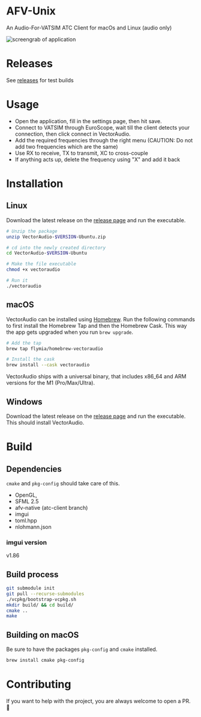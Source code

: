 # AFV-Unix
 An Audio-For-VATSIM ATC Client for macOs and Linux (audio only)

 ![screengrab of application](https://i.imgur.com/IumERC2.png)

# Releases

See [releases](https://github.com/pierr3/VectorAudio/releases) for test builds

# Usage

 - Open the application, fill in the settings page, then hit save.
 - Connect to VATSIM through EuroScope, wait till the client detects your connection, then click connect in VectorAudio.
 - Add the required frequencies through the right menu (CAUTION: Do not add two frequencies which are the same)
 - Use RX to receive, TX to transmit, XC to cross-couple
 - If anything acts up, delete the frequency using "X" and add it back

# Installation

## Linux

Download the latest release on the [release page](https://github.com/pierr3/VectorAudio/releases) and run the executable.

```sh
# Unzip the package
unzip VectorAudio-$VERSION-Ubuntu.zip

# cd into the newly created directory
cd VectorAudio-$VERSION-Ubuntu

# Make the file executable
chmod +x vectoraudio

# Run it
./vectoraudio
```
## macOS

VectorAudio can be installed using [Homebrew](https://brew.sh/index). Run the following commands to first install the Homebrew Tap and then the Homebrew Cask. This way the app gets upgraded when you run `brew upgrade`.

```sh
# Add the tap
brew tap flymia/homebrew-vectoraudio

# Install the cask
brew install --cask vectoraudio
```

VectorAudio ships with a universal binary, that includes x86_64 and ARM versions for the M1 (Pro/Max/Ultra).

## Windows

Download the latest release on the [release page](https://github.com/pierr3/VectorAudio/releases) and run the executable. This should install VectorAudio.
# Build
## Dependencies

`cmake` and `pkg-config` should take care of this.

* OpenGL,
* SFML 2.5
* afv-native (atc-client branch) 
* imgui
* toml.hpp
* nlohmann.json

### imgui version

v1.86

## Build process

```sh
git submodule init
git pull --recurse-submodules
./vcpkg/bootstrap-vcpkg.sh
mkdir build/ && cd build/
cmake ..
make
```

## Building on macOS

Be sure to have the packages `pkg-config` and `cmake` installed.

```sh
brew install cmake pkg-config
```

# Contributing

If you want to help with the project, you are always welcome to open a PR. 🙂
